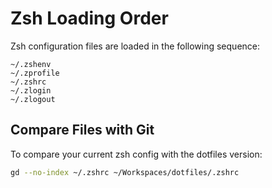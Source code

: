 # Zsh Loading Order

Zsh configuration files are loaded in the following sequence:

```
~/.zshenv
~/.zprofile
~/.zshrc
~/.zlogin
~/.zlogout
```

## Compare Files with Git

To compare your current zsh config with the dotfiles version:

```bash
gd --no-index ~/.zshrc ~/Workspaces/dotfiles/.zshrc
``` 
